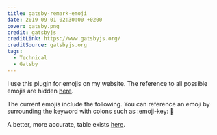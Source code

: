 ```yaml
---
title: gatsby-remark-emoji
date: 2019-09-01 02:30:00 +0200
cover: gatsby.png
credit: gatsbyjs
creditLink: https://www.gatsbyjs.org/
creditSource: gatsbyjs.org
tags:
  - Technical
  - Gatsby
---
```


I use this plugin for emojis on my website. The reference to all possible emojis are hidden
[here](https://raw.githubusercontent.com/omnidan/node-emoji/master/lib/emoji.json).

The current emojis include the following. You can reference an emoji by surrounding
the keyword with colons such as :emoji-key:
:100:

A better, more accurate, table exists [here](https://projects.iamcal.com/emoji-data/table.htm).
